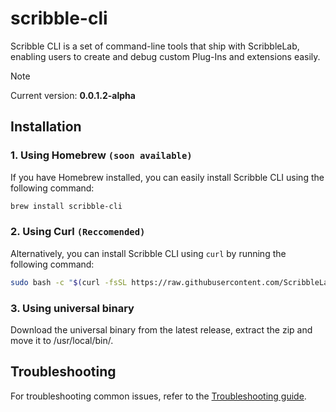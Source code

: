 # scribble-cli

Scribble CLI is a set of command-line tools that ship with ScribbleLab, enabling users to create and debug custom Plug-Ins and extensions easily.

> [!NOTE]
> Current version: **0.0.1.2-alpha**

## Installation

### 1. Using Homebrew `(soon available)`

If you have Homebrew installed, you can easily install Scribble CLI using the following command:

```bash
brew install scribble-cli
```

### 2. Using Curl `(Reccomended)`

Alternatively, you can install Scribble CLI using `curl` by running the following command:

```bash
sudo bash -c "$(curl -fsSL https://raw.githubusercontent.com/ScribbleLabApp/ScribbleDeveloper-CLI/main/scr/install.sh)"
```

### 3. Using universal binary 
Download the universal binary from the latest release, extract the zip and move it to /usr/local/bin/.

## Troubleshooting
For troubleshooting common issues, refer to the [Troubleshooting guide](docs/Troubleshooting.md).
